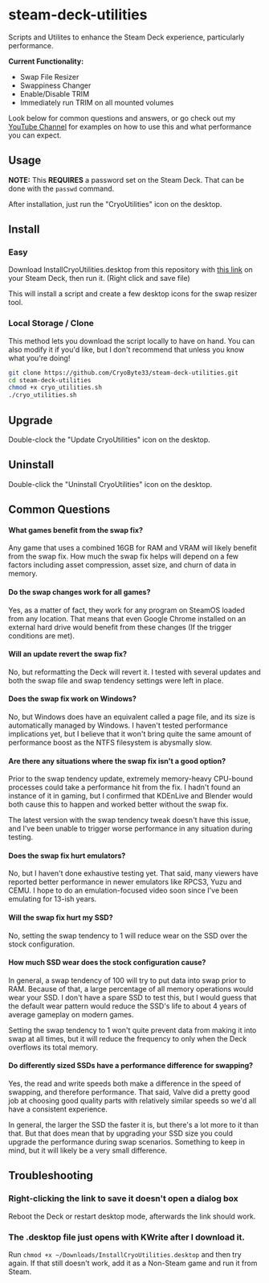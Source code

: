 # steam-deck-utilities
Scripts and Utilites to enhance the Steam Deck experience, particularly performance.

**Current Functionality:**
* Swap File Resizer
* Swappiness Changer
* Enable/Disable TRIM
* Immediately run TRIM on all mounted volumes

Look below for common questions and answers, or go check out my [YouTube Channel](https://www.youtube.com/channel/UCJ2wc4hCWI8bEki48Zv45fQ) for examples on how to use this and what performance you can expect.

## Usage
**NOTE:** This **REQUIRES** a password set on the Steam Deck. That can be done with the `passwd` command.

After installation, just run the "CryoUtilities" icon on the desktop.

## Install
### Easy
Download InstallCryoUtilities.desktop from this repository with [this link](https://raw.githubusercontent.com/CryoByte33/steam-deck-utilities/main/InstallCryoUtilities.desktop) on your Steam Deck, then run it. (Right click and save file)

This will install a script and create a few desktop icons for the swap resizer tool.

### Local Storage / Clone
This method lets you download the script locally to have on hand. You can also modify it if you'd like, but 
I don't recommend that unless you know what you're doing!

```bash
git clone https://github.com/CryoByte33/steam-deck-utilities.git
cd steam-deck-utilities
chmod +x cryo_utilities.sh
./cryo_utilities.sh
```

## Upgrade
Double-clock the "Update CryoUtilities" icon on the desktop.

## Uninstall
Double-click the "Uninstall CryoUtilities" icon on the desktop.

## Common Questions
#### What games benefit from the swap fix?
Any game that uses a combined 16GB for RAM and VRAM will likely benefit from the swap fix. How much the swap fix helps will depend on a few factors including asset compression, asset size, and churn of data in memory.

#### Do the swap changes work for all games?
Yes, as a matter of fact, they work for any program on SteamOS loaded from any location. That means that even Google Chrome installed on an external hard drive would benefit from these changes (If the trigger conditions are met).

#### Will an update revert the swap fix?
No, but reformatting the Deck will revert it. I tested with several updates and both the swap file and swap tendency settings were left in place.

#### Does the swap fix work on Windows?
No, but Windows does have an equivalent called a page file, and its size is automatically managed by Windows. I haven't tested performance implications yet, but I believe that it won't bring quite the same amount of performance boost as the NTFS filesystem is abysmally slow.

#### Are there any situations where the swap fix isn't a good option?
Prior to the swap tendency update, extremely memory-heavy CPU-bound processes could take a performance hit from the fix. I hadn't found an instance of it in gaming, but I confirmed that KDEnLive and Blender would both cause this to happen and worked better without the swap fix.

The latest version with the swap tendency tweak doesn't have this issue, and I've been unable to trigger worse performance in any situation during testing.

#### Does the swap fix hurt emulators?
No, but I haven't done exhaustive testing yet. That said, many viewers have reported better performance in newer emulators like RPCS3, Yuzu and CEMU. I hope to do an emulation-focused video soon since I've been emulating for 13-ish years.

#### Will the swap fix hurt my SSD?
No, setting the swap tendency to 1 will reduce wear on the SSD over the stock configuration.

#### How much SSD wear does the stock configuration cause?
In general, a swap tendency of 100 will try to put data into swap prior to RAM. Because of that, a large percentage of all memory operations would wear your SSD. I don't have a spare SSD to test this, but I would guess that the default wear pattern would reduce the SSD's life to about 4 years of average gameplay on modern games.

Setting the swap tendency to 1 won't quite prevent data from making it into swap at all times, but it will reduce the frequency to only when the Deck overflows its total memory.

#### Do differently sized SSDs have a performance difference for swapping?
Yes, the read and write speeds both make a difference in the speed of swapping, and therefore performance. That said, Valve did a pretty good job at choosing good quality parts with relatively similar speeds so we'd all have a consistent experience.

In general, the larger the SSD the faster it is, but there's a lot more to it than that. But that does mean that by upgrading your SSD size you could upgrade the performance during swap scenarios. Something to keep in mind, but it will likely be a very small difference.


## Troubleshooting
### Right-clicking the link to save it doesn't open a dialog box
Reboot the Deck or restart desktop mode, afterwards the link should work.

### The .desktop file just opens with KWrite after I download it.
Run `chmod +x ~/Downloads/InstallCryoUtilities.desktop` and then try again. If that still doesn't work, add it as a Non-Steam game and run it from Steam.
